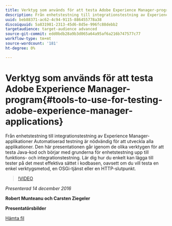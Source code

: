 ```yaml
---
title: Verktyg som används för att testa Adobe Experience Manager-program
description: Från enhetstestning till integrationstestning av Experience Manager-applikationer Automatiserad testning är nödvändig för att utveckla alla applikationer. Den här presentationen går igenom de olika verktygen för att testa Java-kod och börjar med grunderna för enhetstestning upp till funktions- och integrationstestning. Lär dig hur du enkelt kan lägga till tester på det mest effektiva sättet i kodbasen, oavsett om du vill testa en enkel verktygsmetod, en OSGi-tjänst eller en HTTP-slutpunkt.
uuid: beb88371-ac62-4c94-9115-886455778a38
discoiquuid: 5a831981-2313-45d6-8d5e-996fc88debb2
targetaudience: target-audience advanced
source-git-commit: edd0bdb28a9b3d065a64a95af6a216b747577c77
workflow-type: tm+mt
source-wordcount: '181'
ht-degree: 0%

---
```


# Verktyg som används för att testa Adobe Experience Manager-program{#tools-to-use-for-testing-adobe-experience-manager-applications}

Från enhetstestning till integrationstestning av Experience Manager-applikationer Automatiserad testning är nödvändig för att utveckla alla applikationer. Den här presentationen går igenom de olika verktygen för att testa Java-kod och börjar med grunderna för enhetstestning upp till funktions- och integrationstestning. Lär dig hur du enkelt kan lägga till tester på det mest effektiva sättet i kodbasen, oavsett om du vill testa en enkel verktygsmetod, en OSGi-tjänst eller en HTTP-slutpunkt.

>[!VIDEO](https://video.tv.adobe.com/v/19302/?quality=9)

*Presenterad 14 december 2016*

**Robert Munteanu och Carsten Ziegeler**

**Presentatörsbilder**

[Hämta fil](assets/aem-gems-tools-for-testing-12-14-16.pdf)
<!--
[Get back to the Overview](https://helpx.adobe.com/experience-manager/kt/eseminars/gems/aem-index.html)
-->
